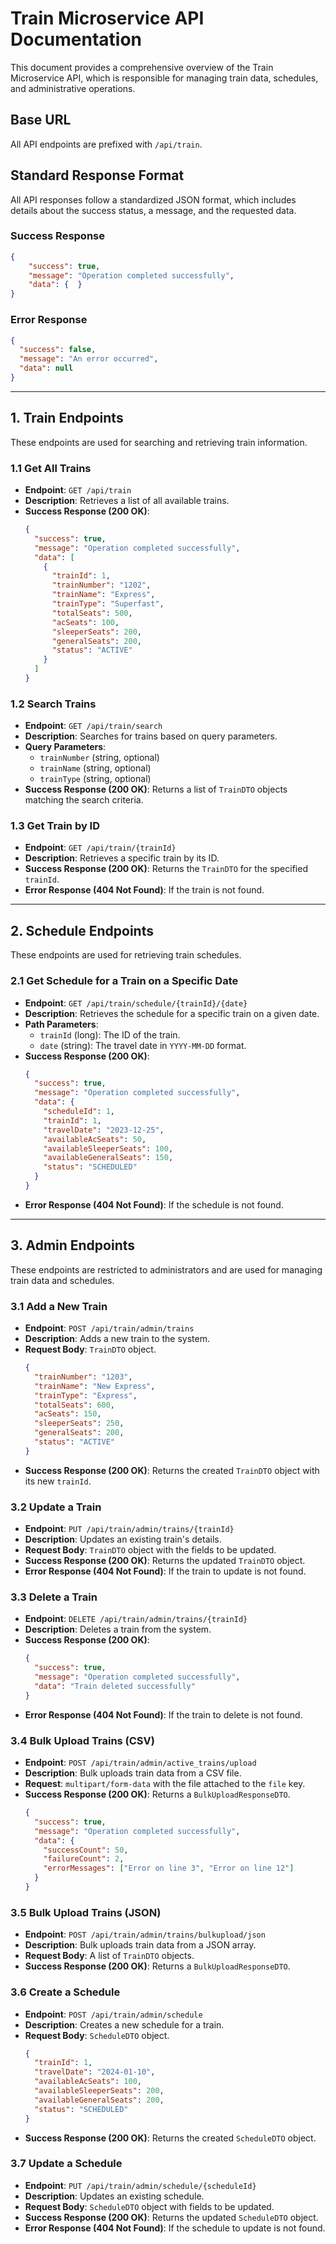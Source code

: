 # Train Microservice API Documentation

This document provides a comprehensive overview of the Train Microservice API, which is responsible for managing train data, schedules, and administrative operations.

## Base URL

All API endpoints are prefixed with `/api/train`.

## Standard Response Format

All API responses follow a standardized JSON format, which includes details about the success status, a message, and the requested data.

### Success Response

```json
{
    "success": true,
    "message": "Operation completed successfully",
    "data": {  }
}
```

### Error Response

```json
{
  "success": false,
  "message": "An error occurred",
  "data": null
}
```

---

## 1. Train Endpoints

These endpoints are used for searching and retrieving train information.

### 1.1 Get All Trains

- **Endpoint**: `GET /api/train`
- **Description**: Retrieves a list of all available trains.
- **Success Response (200 OK)**:
  ```json
  {
    "success": true,
    "message": "Operation completed successfully",
    "data": [
      {
        "trainId": 1,
        "trainNumber": "1202",
        "trainName": "Express",
        "trainType": "Superfast",
        "totalSeats": 500,
        "acSeats": 100,
        "sleeperSeats": 200,
        "generalSeats": 200,
        "status": "ACTIVE"
      }
    ]
  }
  ```

### 1.2 Search Trains

- **Endpoint**: `GET /api/train/search`
- **Description**: Searches for trains based on query parameters.
- **Query Parameters**:
  - `trainNumber` (string, optional)
  - `trainName` (string, optional)
  - `trainType` (string, optional)
- **Success Response (200 OK)**: Returns a list of `TrainDTO` objects matching the search criteria.

### 1.3 Get Train by ID

- **Endpoint**: `GET /api/train/{trainId}`
- **Description**: Retrieves a specific train by its ID.
- **Success Response (200 OK)**: Returns the `TrainDTO` for the specified `trainId`.
- **Error Response (404 Not Found)**: If the train is not found.

---

## 2. Schedule Endpoints

These endpoints are used for retrieving train schedules.

### 2.1 Get Schedule for a Train on a Specific Date

- **Endpoint**: `GET /api/train/schedule/{trainId}/{date}`
- **Description**: Retrieves the schedule for a specific train on a given date.
- **Path Parameters**:
  - `trainId` (long): The ID of the train.
  - `date` (string): The travel date in `YYYY-MM-DD` format.
- **Success Response (200 OK)**:
  ```json
  {
    "success": true,
    "message": "Operation completed successfully",
    "data": {
      "scheduleId": 1,
      "trainId": 1,
      "travelDate": "2023-12-25",
      "availableAcSeats": 50,
      "availableSleeperSeats": 100,
      "availableGeneralSeats": 150,
      "status": "SCHEDULED"
    }
  }
  ```
- **Error Response (404 Not Found)**: If the schedule is not found.

---

## 3. Admin Endpoints

These endpoints are restricted to administrators and are used for managing train data and schedules.

### 3.1 Add a New Train

- **Endpoint**: `POST /api/train/admin/trains`
- **Description**: Adds a new train to the system.
- **Request Body**: `TrainDTO` object.
  ```json
  {
    "trainNumber": "1203",
    "trainName": "New Express",
    "trainType": "Express",
    "totalSeats": 600,
    "acSeats": 150,
    "sleeperSeats": 250,
    "generalSeats": 200,
    "status": "ACTIVE"
  }
  ```
- **Success Response (200 OK)**: Returns the created `TrainDTO` object with its new `trainId`.

### 3.2 Update a Train

- **Endpoint**: `PUT /api/train/admin/trains/{trainId}`
- **Description**: Updates an existing train's details.
- **Request Body**: `TrainDTO` object with the fields to be updated.
- **Success Response (200 OK)**: Returns the updated `TrainDTO` object.
- **Error Response (404 Not Found)**: If the train to update is not found.

### 3.3 Delete a Train

- **Endpoint**: `DELETE /api/train/admin/trains/{trainId}`
- **Description**: Deletes a train from the system.
- **Success Response (200 OK)**:
  ```json
  {
    "success": true,
    "message": "Operation completed successfully",
    "data": "Train deleted successfully"
  }
  ```
- **Error Response (404 Not Found)**: If the train to delete is not found.

### 3.4 Bulk Upload Trains (CSV)

- **Endpoint**: `POST /api/train/admin/active_trains/upload`
- **Description**: Bulk uploads train data from a CSV file.
- **Request**: `multipart/form-data` with the file attached to the `file` key.
- **Success Response (200 OK)**: Returns a `BulkUploadResponseDTO`.
  ```json
  {
    "success": true,
    "message": "Operation completed successfully",
    "data": {
      "successCount": 50,
      "failureCount": 2,
      "errorMessages": ["Error on line 3", "Error on line 12"]
    }
  }
  ```

### 3.5 Bulk Upload Trains (JSON)

- **Endpoint**: `POST /api/train/admin/trains/bulkupload/json`
- **Description**: Bulk uploads train data from a JSON array.
- **Request Body**: A list of `TrainDTO` objects.
- **Success Response (200 OK)**: Returns a `BulkUploadResponseDTO`.

### 3.6 Create a Schedule

- **Endpoint**: `POST /api/train/admin/schedule`
- **Description**: Creates a new schedule for a train.
- **Request Body**: `ScheduleDTO` object.
  ```json
  {
    "trainId": 1,
    "travelDate": "2024-01-10",
    "availableAcSeats": 100,
    "availableSleeperSeats": 200,
    "availableGeneralSeats": 200,
    "status": "SCHEDULED"
  }
  ```
- **Success Response (200 OK)**: Returns the created `ScheduleDTO` object.

### 3.7 Update a Schedule

- **Endpoint**: `PUT /api/train/admin/schedule/{scheduleId}`
- **Description**: Updates an existing schedule.
- **Request Body**: `ScheduleDTO` object with fields to be updated.
- **Success Response (200 OK)**: Returns the updated `ScheduleDTO` object.
- **Error Response (404 Not Found)**: If the schedule to update is not found.
